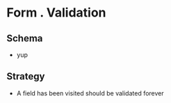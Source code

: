 # Form . Validation

## Schema

- yup

## Strategy

- A field has been visited should be validated forever
